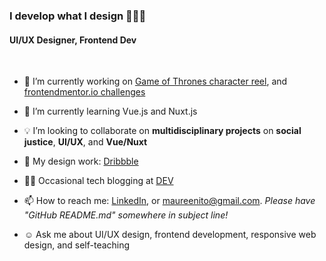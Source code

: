 <!--
**maureento8888/maureento8888** is a ✨ _special_ ✨ repository because its `README.md` (this file) appears on your GitHub profile. -->

### I develop what I design 👩🏻‍💻

#### UI/UX Designer, Frontend Dev

<br>
<ul>
  
  <li>
    <p>🔭 I’m currently working on <a href="https://github.com/maureento8888/got-reel.git" target="_blank" rel="noopener noreferral">Game of Thrones character reel</a>, and <a href="https://github.com/maureento8888/Frontend-Mentor-Challenges.git" target="_blank" rel="https://github.com/maureento8888/Frontend-Mentor-Challenges.git">frontendmentor.io challenges</a></p>
  </li>
  
  
  <li>
    <p>🌱 I’m currently learning Vue.js and Nuxt.js</p>
  </li>
  
  
  <li>
    <p>💡 I’m looking to collaborate on <strong>multidisciplinary projects</strong> on <strong>social justice</strong>, <strong>UI/UX</strong>, and <strong>Vue/Nuxt</strong></p>
  </li>
  
  
  <li>
    <p>🏀 My design work: <a href="https://dribbble.com/maureen_to" target="_blank" rel="noopener noreferral" alt="Dribbble">Dribbble</a></p>
  </li>
  
  
  <li>
    <p>✍🏼 Occasional tech blogging at <a href="https://dev.to/maureento8888" target="_blank" rel="noopener noreferral" alt="dev.to">DEV</a></p>
  </li>
  
  
  <li>
    <p>📫 How to reach me: <a href="https://www.linkedin.com/in/maureento" target="_blank" rel="noopener noreferral" alt="LinkedIn">LinkedIn</a>, or <a href="mailto:maureenito@gmail.com" target="_blank" rel="noopener noreferral">maureenito@gmail.com</a>. <em>Please have "GitHub README.md" somewhere in subject line!</em></p>
  </li>
  
  
  <li>
    <p>☺️ Ask me about UI/UX design, frontend development, responsive web design, and self-teaching</p>
  </li>
  
</ul>
